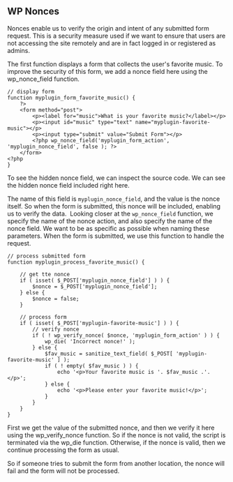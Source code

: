 ## WP Nonces 

Nonces enable us to verify the origin and intent of any submitted form request. This is a security measure used if we want to ensure that users are not accessing the site remotely and are in fact logged in or registered as admins.

The first function displays a form that collects the user's favorite music. To improve the security of this form, we add a nonce field here using the wp_nonce_field function.  
```
// display form
function myplugin_form_favorite_music() {
	?>
	<form method="post">
		<p><label for="music">What is your favorite music?</label></p>
		<p><input id="music" type="text" name="myplugin-favorite-music"></p>
		<p><input type="submit" value="Submit Form"></p>
		<?php wp_nonce_field('myplugin_form_action', 'myplugin_nonce_field', false ); ?>
	</form>
<?php
}
```

To see the hidden nonce field, we can inspect the source code. We can see the hidden nonce field included right here.

The name of this field is `myplugin_nonce_field`, and the value is the nonce itself. So when the form is submitted, this nonce will be included, enabling us to verify the data. 
Looking closer at the `wp_nonce_field` function, we specify the name of the nonce action, and also specify the name of the nonce field. We want to be as specific as possible when naming these parameters. When the form is submitted, we use this function to handle the request. 

```
// process submitted form
function myplugin_process_favorite_music() {

	// get tte nonce
	if ( isset( $_POST['myplugin_nonce_field'] ) ) {
		$nonce = $_POST['myplugin_nonce_field'];
	} else {
		$nonce = false;
	}

	// process form
	if ( isset( $_POST['myplugin-favorite-music'] ) ) {
		// verify nonce
		if ( ! wp_verify_nonce( $nonce, 'myplugin_form_action' ) ) {
			wp_die( 'Incorrect nonce!' );
		} else {
			$fav_music = sanitize_text_field( $_POST[ 'myplugin-favorite-music' ] );
			if ( ! empty( $fav_music ) ) {
				echo '<p>Your favorite music is '. $fav_music .'.</p>';
			} else {
				echo '<p>Please enter your favorite music!</p>';
			}
		}
	}
}
```

First we get the value of the submitted nonce, and then we verify it here using the wp_verify_nonce function. So if the nonce is not valid, the script is terminated via the wp_die function. Otherwise, if the nonce is valid, then we continue processing the form as usual. 

So if someone tries to submit the form from another location, the nonce will fail and the form will not be processed. 